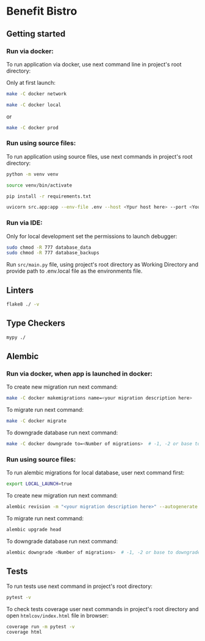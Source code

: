 # Benefit Bistro

## Getting started

### Run via docker:

To run application via docker, use next command line in 
project's root directory:

Only at first launch:
```bash
make -C docker network
```

```bash
make -C docker local
```
or
```bash
make -C docker prod
```

### Run using source files:

To run application using source files, use next commands 
in project's root directory:

```bash
python -m venv venv

source venv/bin/activate

pip install -r requirements.txt

uvicorn src.app:app --env-file .env --host <Ypur host here> --port <Your por here> --reload 
```

### Run via IDE:

Only for local development set the permissions to launch debugger:

```bash
sudo chmod -R 777 database_data
sudo chmod -R 777 database_backups
```

Run ```src/main.py``` file, using project's root directory as Working Directory and 
provide path to .env.local file as the environments file.

## Linters

```bash
flake8 ./ -v
```

## Type Checkers

```bash
mypy ./
```


## Alembic

### Run via docker, when app is launched in docker:

To create new migration run next command:
```bash
make -C docker makemigrations name=<your migration description here>
```

To migrate run next command:
```bash
make -C docker migrate
```

To downgrade database run next command:
```bash
make -C docker downgrade to=<Number of migrations>  # -1, -2 or base to downgrade to start point
```


### Run using source files:

To run alembic migrations for local database, user next command first:

```bash
export LOCAL_LAUNCH=true
```

To create new migration run next command:
```bash
alembic revision -m "<your migration description here>" --autogenerate
```

To migrate run next command:
```bash
alembic upgrade head
```

To downgrade database run next command:
```bash
alembic downgrade <Number of migrations>  # -1, -2 or base to downgrade to start point
```

## Tests

To run tests use next command in project's root directory:
```bash
pytest -v
```

To check tests coverage user next commands in project's root directory and 
open ```htmlcov/index.html``` file in browser:
```bash
coverage run -m pytest -v
coverage html
```
